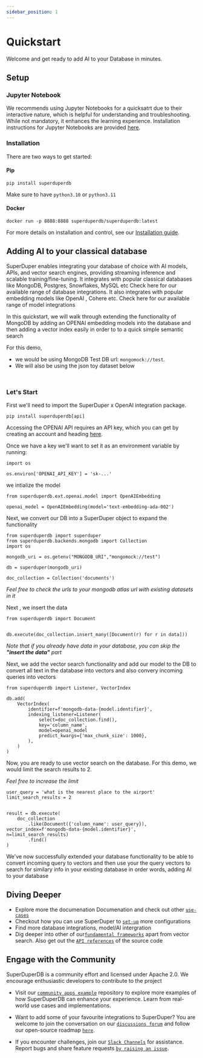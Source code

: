 ```yaml
---
sidebar_position: 1
---
```


# Quickstart

Welcome and get ready to add AI to your Database in minutes. 

## Setup

### Jupyter Notebook

We recommends using Jupyter Notebooks for a quicksatrt due to their interactive nature, which is helpful for understanding and troubleshooting. While not mandatory, it enhances the learning experience. Installation instructions for Jupyter Notebooks are provided [here](https://jupyter.org/install).

### Installation

There are two ways to get started:

#### Pip
```
pip install superduperdb
```
Make sure to have `python3.10` or `python3.11`

#### Docker

```
docker run -p 8888:8888 superduperdb/superduperdb:latest
```

For more details on installation and control, see our [Installation guide](./installation.md).

## Adding AI to your classical database

SuperDuper enables integrating your database of choice with AI models, APIs, and vector search engines, providing streaming inference and scalable training/fine-tuning. It integrates with popular classical databases like MongoDB, Postgres, Snowflakes, MySQL etc
Check here for our available range of database integrations. It also integrates with popular embedding models like OpenAI , Cohere etc. Check here for our available range of model integrations

In this quickstart, we will walk through extending the functionality of MongoDB by adding an OPENAI embedding models into the database and then adding a vector index easily in order to to a quick simple semantic search

For this demo, 
- we would be using MongoDB Test DB url:  `mongomock://test`.
- We will also be using the json toy dataset below
```


```



### Let's Start

First we'll need to import the SuperDuper x OpenAI integration package.

```
pip install superduperdb[api]
```

Accessing the OPENAI API requires an API key, which you can get by creating an account and heading [here](https://platform.openai.com/account/api-keys).

Once we have a key we'll want to set it as an environment variable by running:

```
import os

os.environ['OPENAI_API_KEY'] = 'sk-...'
```

we intialize the model
```
from superduperdb.ext.openai.model import OpenAIEmbedding

openai_model = OpenAIEmbedding(model='text-embedding-ada-002')

```
 

Next, we convert our DB into a SuperDuper object to expand the functionality 

```
from superduperdb import superduper
from superduperdb.backends.mongodb import Collection
import os

mongodb_uri = os.getenv("MONGODB_URI","mongomock://test")

db = superduper(mongodb_uri)

doc_collection = Collection('documents')

```

_Feel free to check the urls to your mongodb atlas url with existing datasets in it_

Next , we insert the data
```
from superduperdb import Document


db.execute(doc_collection.insert_many([Document(r) for r in data]))

```
_Note that if you already have data in your database, you can skip the **"insert the data"** part_


Next, we add the vector search functionality and add our model to the DB to convert all text in the database into vectors and also convery incoming queries into vectors

```
from superduperdb import Listener, VectorIndex

db.add(
    VectorIndex(
        identifier=f'mongodb-data-{model.identifier}',
        indexing_listener=Listener(
            select=doc_collection.find(),  
            key='column_name',  
            model=openai_model
            predict_kwargs={'max_chunk_size': 1000}, 
        ),
    )
)

```
Now, you are ready to use vector search on the database. For this demo, we would limit the search results to 2. 

_Feel free to increase the limit_

```
user_query = 'what is the nearest place to the airport'
limit_search_results = 2


result = db.execute(
    doc_collection
        .like(Document({'column_name': user_query}), vector_index=f'mongodb-data-{model.identifier}', n=limit_search_results)
        .find()
)

```

We've now successfully extended your database functionality to be able to convert incoming query to vectors and then use your the query vectors to search for similary info in your existing database in order words, adding AI to your database



## Diving Deeper
- Explore more the documenation  Documenation and check out other [`use-cases`](/docs/use-cases)
- Checkout how you can use SuperDuper to [`set-up`](/docs/category/setup) more configurations
- Find more database integrations, model/AI intergration
- Dig deeper into other of our[`fundamental frameworks`](../fundamentals/glossary) apart from vector search. Also get out the [`API references`](https://docs.superduperdb.com/apidocs/source/superduperdb.html) of the source code


## Engage with the Community

SuperDuperDB is a community effort and licensed under Apache 2.0. We encourage enthusiastic developers to contribute to the project

- Visit our [`community apps example`](https://github.com/superDuperDB/superduper-community-apps) repository to explore more examples of how SuperDuperDB can enhance your experience. Learn from real-world use cases and implementations.

- Want to add some of your favourite integrations to SuperDuper? You are welcome to join the conversation on our [`discussions forum`](https://github.com/SuperDuperDB/superduperdb/discussions) and follow our open-source roadmap [`here`](https://github.com/orgs/SuperDuperDB/projects/1/views/10).

- If you encounter challenges, join our [`Slack Channels`](https://join.slack.com/t/superduperdb/shared_invite/zt-1zuojj0k0-RjAYBs1TDsvEa7yaFGa6QA) for assistance. Report bugs and share feature requests [`by raising an issue`]((https://github.com/SuperDuperDB/superduperdb/issues).). 
